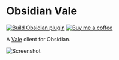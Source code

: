 # Obsidian Vale

[![Build Obsidian plugin](badge.svg)](https://github.com/marcusolsson/obsidian-vale/actions/workflows/release.yml)
[![Buy me a coffee](https://img.shields.io/badge/-buy_me_a%C2%A0coffee-gray?logo=buy-me-a-coffee)](https://www.buymeacoffee.com/marcusolsson)

A [Vale](https://docs.errata.ai/) client for Obsidian.

![Screenshot](screenshot.png)

